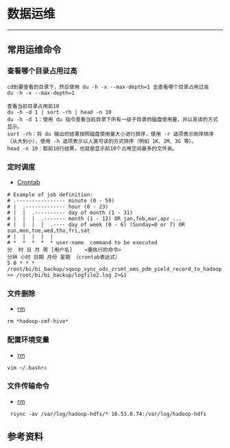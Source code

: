 
# 数据运维

---



## 常用运维命令
### 查看哪个目录占用过高
```.text
cd到要查看的目录下，然后使用 du -h -x --max-depth=1 去查看哪个目录占用过高
du -h -x --max-depth=1

查看当前目录占用前10
du -h -d 1 | sort -rh | head -n 10
du -h -d 1：使用 du 指令查看当前目录下所有一级子目录的磁盘使用量，并以易读的方式显示。
sort -rh：将 du 输出的结果按照磁盘使用量大小进行排序，使用 -r 选项表示倒序排序（从大到小），使用 -h 选项表示以人类可读的方式排序（例如 1K、2M、3G 等）。
head -n 10：取前10行结果，也就是显示前10个占用空间最多的文件夹。

```
### 定时调度
- [Crontab]()
```.text
# Example of job definition:
# .---------------- minute (0 - 59)
# |  .------------- hour (0 - 23)
# |  |  .---------- day of month (1 - 31)
# |  |  |  .------- month (1 - 12) OR jan,feb,mar,apr ...
# |  |  |  |  .---- day of week (0 - 6) (Sunday=0 or 7) OR sun,mon,tue,wed,thu,fri,sat
# |  |  |  |  |
# *  *  *  *  * user-name  command to be executed
分  时 日 月 周 [用户名]    <要执行的命令>
分钟 小时 日期 月份 星期 （crontab表达式）
5 0 * * * /root/bi/bi_backup/sqoop_sync_ods_zrsmt_oms_pdm_yield_record_to_hadoop.sh  >> /root/bi/bi_backup/logfile2.log 2>&1
```

### 文件删除
- [rm]()
```.text
rm *hadoop-cmf-hive*
```

### 配置环境变量
- [rm]()
```.text
vim ~/.bashrc
```

### 文件传输命令
- [rm]()
```.text
 rsync -av /var/log/hadoop-hdfs/* 10.53.0.74:/var/log/hadoop-hdfs
```


## 参考资料